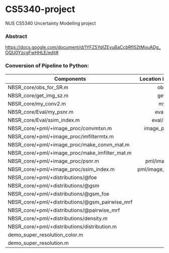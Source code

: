 # CS5340-project
NUS CS5340 Uncertainty Modelling project


### Abstract
https://docs.google.com/document/d/1YFZ5YdIZEyuBaCcbRfI52tMouADg_OQU0YzcgFwHHLE/edit#


### Conversion of Pipeline to Python:
| Components        | Location in Python-Pipeline   | Done?  |
| ----------------- |:-------------:| -----:|
| NBSR_core/obs_for_SR.m | obs_for_SR.py | [X] |
| NBSR_core/get_img_sz.m | get_img_sz.py  | [X] |
| NBSR_core/my_conv2.m   | my_conv2.py   | [X] |
| NBSR_core/Eval/my_psnr.m   |  eval/my_psnr.py  | [X] |
| NBSR_core/Eval/ssim_index.m   |  eval/ssim_index.py   | [X] |
| NBSR_core/+pml/+image_proc/convmtxn.m  |  image_proc/convmtxn.py  | [X] |
| NBSR_core/+pml/+image_proc/imfiltermtx.m   |               | [ ] |
| NBSR_core/+pml/+image_proc/make_convn_mat.m   |               | [ ] |
| NBSR_core/+pml/+image_proc/make_imfilter_mat.m   |               | [ ] |
| NBSR_core/+pml/+image_proc/psnr.m   | pml/image_proc/psnr.py  | [X] |
| NBSR_core/+pml/+image_proc/ssim_index.m   |  pml/image_proc/ssim_index.py  | [X] |
| NBSR_core/+pml/+distributions/@foe   |               | [ ] |
| NBSR_core/+pml/+distributions/@gsm   |               | [ ] |
| NBSR_core/+pml/+distributions/@gsm_foe   |               | [ ] |
| NBSR_core/+pml/+distributions/@gsm_pairwise_mrf   |               | [ ] |
| NBSR_core/+pml/+distributions/@pairwise_mrf   |               | [ ] |
| NBSR_core/+pml/+distributions/density.m   |               | [X] |
| NBSR_core/+pml/+distributions/distribution.m   |               | [X] |
| demo_super_resolution_color.m   |               | [ ] |
| demo_super_resolution.m   |               | [ ] |
